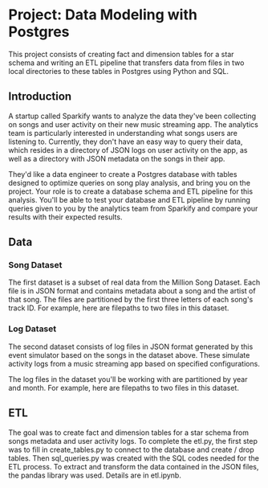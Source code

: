 # Project: Data Modeling with Postgres

This project consists of creating fact and dimension tables for a star schema and writing an ETL pipeline that transfers data from files in two local directories to these tables in Postgres using Python and SQL.

## Introduction

A startup called Sparkify wants to analyze the data they've been collecting on songs and user activity on their new music streaming app. The analytics team is particularly interested in understanding what songs users are listening to. Currently, they don't have an easy way to query their data, which resides in a directory of JSON logs on user activity on the app, as well as a directory with JSON metadata on the songs in their app.

They'd like a data engineer to create a Postgres database with tables designed to optimize queries on song play analysis, and bring you on the project. Your role is to create a database schema and ETL pipeline for this analysis. You'll be able to test your database and ETL pipeline by running queries given to you by the analytics team from Sparkify and compare your results with their expected results.

## Data

### Song Dataset
The first dataset is a subset of real data from the Million Song Dataset. Each file is in JSON format and contains metadata about a song and the artist of that song. The files are partitioned by the first three letters of each song's track ID. For example, here are filepaths to two files in this dataset.

### Log Dataset
The second dataset consists of log files in JSON format generated by this event simulator based on the songs in the dataset above. These simulate activity logs from a music streaming app based on specified configurations.

The log files in the dataset you'll be working with are partitioned by year and month. For example, here are filepaths to two files in this dataset.

## ETL

The goal was to create fact and dimension tables for a star schema from songs metadata and user activity logs.
To complete the etl.py, the first step was to fill in create_tables.py to connect to the database and create / drop tables. Then sql_queries.py was created with the SQL codes needed for the ETL process. To extract and transform the data contained in the JSON files, the pandas library was used. Details are in etl.ipynb.